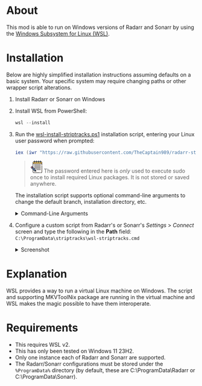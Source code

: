 # About
This mod is able to run on Windows versions of Radarr and Sonarr by using the [Windows Subsystem for Linux (WSL)](https://learn.microsoft.com/en-us/windows/wsl/).

# Installation
Below are highly simplified installation instructions assuming defaults on a basic system.  Your specific system may require changing paths or other wrapper script alterations.

1. Install Radarr or Sonarr on Windows
2. Install WSL from PowerShell:

   ```powershell
   wsl --install
   ```

3. Run the [wsl-install-striptracks.ps1](./wsl-install-striptracks.ps1)
installation script, entering your Linux user password when prompted:

   ```powershell
   iex (iwr "https://raw.githubusercontent.com/TheCaptain989/radarr-striptracks/refs/heads/master/wsl/wsl-install-striptracks.ps1").Content
   ```

   >![notes] The password entered here is *only* used to execute sudo once to install required Linux packages.  It is not stored or saved anywhere.

   The installation script supports optional command-line arguments to change the default branch, installation directory, etc.

   <details>
   <summary>Command-Line Arguments</summary>

   Option|Argument|Description
   ---|---|---
   -Password|\<SecureString>|Your WSL Linux user password
   -Directory|\<path>|Directory to install striptracks to<br/>Default: `C:\ProgramData\striptracks`
   -Owner|\<name>|GitHub repository owner<br/>Default: `TheCaptain989`
   -Repository|\<name>|GitHub repository name<br/>Default: `radarr-striptracks`
   -Release|\<string>|GitHub branch of source code to download<br/>Default: `latest`
   -GhApiRoot|\<url>|GitHub API root URL<br/>Default: `https://api.github.com`

   To pass command-line arguments to the script, you must download it and execute it in two separate steps.

   *Example Command-Line Arguments*

   ```powershell
   Invoke-WebRequest "https://raw.githubusercontent.com/TheCaptain989/radarr-striptracks/refs/heads/master/wsl/wsl-install-striptracks.ps1" -OutFile wsl-install-striptracks.ps1
   Set-ExecutionPolicy RemoteSigned -Scope CurrentUser    # Needed to run unsigned downloaded scripts
   .\wsl-install-striptracks.ps1 -Release "v2.9.0"
   ```

   </details>

4. Configure a custom script from Radarr's or Sonarr's *Settings* > *Connect* screen and type the following in the **Path** field:  
   `C:\ProgramData\striptracks\wsl-striptracks.cmd`  

   <details>
   <summary>Screenshot</summary>

   *New Custom Script Example*  
   ![wsl custom script](wsl-custom-script.png "New Custom Script")

   <detials>

# Explanation
WSL provides a way to run a virtual Linux machine on Windows.  The script and supporting MKVToolNix package are running in the virtual machine
and WSL makes the magic possible to have them interoperate.

# Requirements
- This requires WSL v2.
- This has only been tested on Windows 11 23H2.
- Only one instance each of Radarr and Sonarr are supported.
- The Radarr/Sonarr configurations must be stored under the `%ProgramData%` directory (by default, these are C:\ProgramData\Radarr or C:\ProgramData\Sonarr).

[notes]: ../.assets/notes.png "Note"
